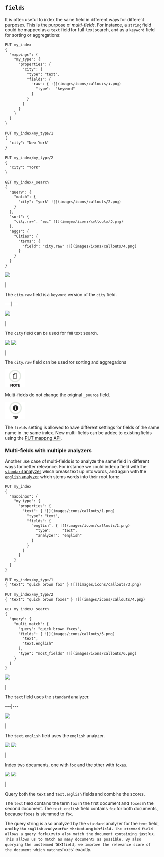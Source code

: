 ## `fields`

It is often useful to index the same field in different ways for different purposes. This is the purpose of _multi-fields_. For instance, a `string` field could be mapped as a `text` field for full-text search, and as a `keyword` field for sorting or aggregations:
    
    
    PUT my_index
    {
      "mappings": {
        "my_type": {
          "properties": {
            "city": {
              "type": "text",
              "fields": {
                "raw": { ![](images/icons/callouts/1.png)
                  "type":  "keyword"
                }
              }
            }
          }
        }
      }
    }
    
    PUT my_index/my_type/1
    {
      "city": "New York"
    }
    
    PUT my_index/my_type/2
    {
      "city": "York"
    }
    
    GET my_index/_search
    {
      "query": {
        "match": {
          "city": "york" ![](images/icons/callouts/2.png)
        }
      },
      "sort": {
        "city.raw": "asc" ![](images/icons/callouts/3.png)
      },
      "aggs": {
        "Cities": {
          "terms": {
            "field": "city.raw" ![](images/icons/callouts/4.png)
          }
        }
      }
    }

![](images/icons/callouts/1.png)

| 

The `city.raw` field is a `keyword` version of the `city` field.   
  
---|---  
  
![](images/icons/callouts/2.png)

| 

The `city` field can be used for full text search.   
  
![](images/icons/callouts/3.png) ![](images/icons/callouts/4.png)

| 

The `city.raw` field can be used for sorting and aggregations   
  
![Note](images/icons/note.png)

Multi-fields do not change the original `_source` field.

![Tip](images/icons/tip.png)

The `fields` setting is allowed to have different settings for fields of the same name in the same index. New multi-fields can be added to existing fields using the [PUT mapping API](indices-put-mapping.html).

### Multi-fields with multiple analyzers

Another use case of multi-fields is to analyze the same field in different ways for better relevance. For instance we could index a field with the [`standard` analyzer](analysis-standard-analyzer.html) which breaks text up into words, and again with the [`english` analyzer](analysis-lang-analyzer.html#english-analyzer) which stems words into their root form:
    
    
    PUT my_index
    {
      "mappings": {
        "my_type": {
          "properties": {
            "text": { ![](images/icons/callouts/1.png)
              "type": "text",
              "fields": {
                "english": { ![](images/icons/callouts/2.png)
                  "type":     "text",
                  "analyzer": "english"
                }
              }
            }
          }
        }
      }
    }
    
    PUT my_index/my_type/1
    { "text": "quick brown fox" } ![](images/icons/callouts/3.png)
    
    PUT my_index/my_type/2
    { "text": "quick brown foxes" } ![](images/icons/callouts/4.png)
    
    GET my_index/_search
    {
      "query": {
        "multi_match": {
          "query": "quick brown foxes",
          "fields": [ ![](images/icons/callouts/5.png)
            "text",
            "text.english"
          ],
          "type": "most_fields" ![](images/icons/callouts/6.png)
        }
      }
    }

![](images/icons/callouts/1.png)

| 

The `text` field uses the `standard` analyzer.   
  
---|---  
  
![](images/icons/callouts/2.png)

| 

The `text.english` field uses the `english` analyzer.   
  
![](images/icons/callouts/3.png) ![](images/icons/callouts/4.png)

| 

Index two documents, one with `fox` and the other with `foxes`.   
  
![](images/icons/callouts/5.png) ![](images/icons/callouts/6.png)

| 

Query both the `text` and `text.english` fields and combine the scores.   
  
The `text` field contains the term `fox` in the first document and `foxes` in the second document. The `text.english` field contains `fox` for both documents, because `foxes` is stemmed to `fox`.

The query string is also analyzed by the `standard` analyzer for the `text` field, and by the `english` analyzer` for the `text.english` field. The stemmed field allows a query for `foxes` to also match the document containing just `fox`. This allows us to match as many documents as possible. By also querying the unstemmed `text` field, we improve the relevance score of the document which matches `foxes` exactly.
